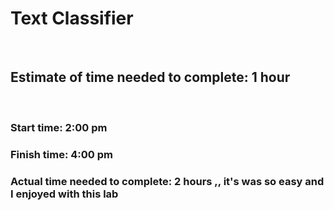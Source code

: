# Text Classifier

<br>

## Estimate of time needed to complete: 1 hour
<br>

### Start time: 2:00 pm
### Finish time: 4:00 pm
### Actual time needed to complete: 2 hours ,, it's was so easy and I enjoyed with this lab

<br>